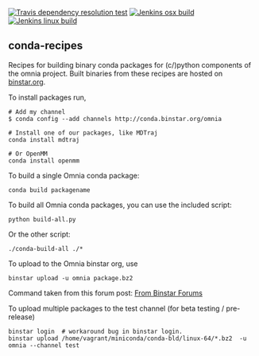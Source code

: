 [![Travis dependency resolution test](https://travis-ci.org/omnia-md/conda-recipes.svg?branch=master)](https://travis-ci.org/omnia-md/conda-recipes)
[![Jenkins `osx` build](https://jenkins.choderalab.org/job/conda-omnia-release-osx-2/badge/icon)](https://jenkins.choderalab.org/job/conda-omnia-release-osx-2/)
[![Jenkins `linux` build](https://jenkins.choderalab.org/job/conda-omnia-release-linux-vagrant/badge/icon)](https://jenkins.choderalab.org/job/conda-omnia-release-linux-vagrant/)

conda-recipes
-------------

Recipes for building binary conda packages for (c/)python components of the omnia project.
Built binaries from these recipes are hosted on [binstar.org](https://binstar.org/omnia).

To install packages run,

```
# Add my channel
$ conda config --add channels http://conda.binstar.org/omnia

# Install one of our packages, like MDTraj
conda install mdtraj

# Or OpenMM
conda install openmm
```

To build a single Omnia conda package:

```
conda build packagename
```

To build all Omnia conda packages, you can use the included script:

```
python build-all.py
```
Or the other script:

```
./conda-build-all ./*
```


To upload to the Omnia binstar org, use

```
binstar upload -u omnia package.bz2
```

Command taken from this forum post: [From Binstar Forums](https://groups.google.com/a/continuum.io/forum/#!topic/conda/uYtVRGW--iU)

To upload multiple packages to the test channel (for beta testing / pre-release)

```
binstar login  # workaround bug in binstar login.
binstar upload /home/vagrant/miniconda/conda-bld/linux-64/*.bz2  -u omnia --channel test
```
